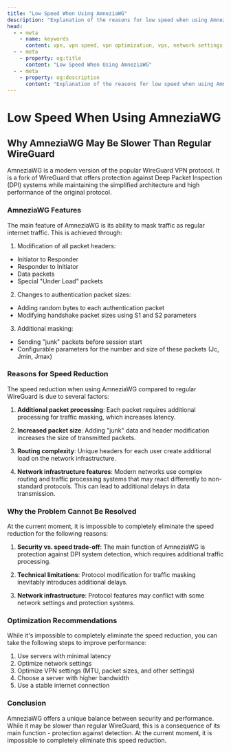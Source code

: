 ```yaml
---
title: "Low Speed When Using AmneziaWG"
description: "Explanation of the reasons for low speed when using AmneziaWG and why this issue cannot be resolved at the current moment."
head:
  - - meta
    - name: keywords
      content: vpn, vpn speed, vpn optimization, vps, network settings, troubleshooting
  - - meta
    - property: og:title
      content: "Low Speed When Using AmneziaWG"
  - - meta
    - property: og:description
      content: "Explanation of the reasons for low speed when using AmneziaWG and why this issue cannot be resolved at the current moment."
---
```


# Low Speed When Using AmneziaWG

## Why AmneziaWG May Be Slower Than Regular WireGuard

AmneziaWG is a modern version of the popular WireGuard VPN protocol. It is a fork of WireGuard that offers protection against Deep Packet Inspection (DPI) systems while maintaining the simplified architecture and high performance of the original protocol.

### AmneziaWG Features

The main feature of AmneziaWG is its ability to mask traffic as regular internet traffic. This is achieved through:

1. Modification of all packet headers:

- Initiator to Responder
- Responder to Initiator
- Data packets
- Special "Under Load" packets

2. Changes to authentication packet sizes:

- Adding random bytes to each authentication packet
- Modifying handshake packet sizes using S1 and S2 parameters

3. Additional masking:

- Sending "junk" packets before session start
- Configurable parameters for the number and size of these packets (Jc, Jmin, Jmax)

### Reasons for Speed Reduction

The speed reduction when using AmneziaWG compared to regular WireGuard is due to several factors:

1. **Additional packet processing**: Each packet requires additional processing for traffic masking, which increases latency.

2. **Increased packet size**: Adding "junk" data and header modification increases the size of transmitted packets.

3. **Routing complexity**: Unique headers for each user create additional load on the network infrastructure.

4. **Network infrastructure features**: Modern networks use complex routing and traffic processing systems that may react differently to non-standard protocols. This can lead to additional delays in data transmission.

### Why the Problem Cannot Be Resolved

At the current moment, it is impossible to completely eliminate the speed reduction for the following reasons:

1. **Security vs. speed trade-off**: The main function of AmneziaWG is protection against DPI system detection, which requires additional traffic processing.

2. **Technical limitations**: Protocol modification for traffic masking inevitably introduces additional delays.

3. **Network infrastructure**: Protocol features may conflict with some network settings and protection systems.

### Optimization Recommendations

While it's impossible to completely eliminate the speed reduction, you can take the following steps to improve performance:

1. Use servers with minimal latency
2. Optimize network settings
3. Optimize VPN settings (MTU, packet sizes, and other settings)
4. Choose a server with higher bandwidth
5. Use a stable internet connection

### Conclusion

AmneziaWG offers a unique balance between security and performance. While it may be slower than regular WireGuard, this is a consequence of its main function - protection against detection. At the current moment, it is impossible to completely eliminate this speed reduction.
